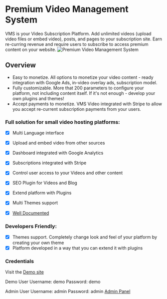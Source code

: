 # Premium Video Management System
VMS is your Video Subscription Platform. Add unlimited videos (upload video files or embed video), posts, and pages to your subscription site. Earn re-curring revenue and require users to subscribe to access premium content on your website.
![Premium Video Management System](https://demo.noxls.net/vms/documentation/images/main_750.png "Premium Video Management System")


## Overview
* Easy to monetize.
All options to monetize your video content - ready integration with Google Ads, in-video overlay ads, subscription model.
* ​Fully customizable.
More that 200 parameters to configure your platform, not including content itself. If it's not enough - develop your own plugins and themes!
* Accept payments to monetize.
VMS Video integrated with Stripe to allow you accept re-current subscription payments from your users.

### Full solution for small video hosting platforms:
- [x] Multi Language interface
- [x] Upload and embed video from other sources
- [x] Dashboard integrated with Google Analytics
- [x] Subscriptions integrated with Stripe
- [x] Control user access to your Videos and other content
- [x] SEO Plugin for Videos and Blog
- [x] Extend platform with Plugins
- [x] Multi Themes support
- [x] [Well Documented](https://demo.noxls.net/vms/documentation)


### Developers Friendly:
- [x] Themes support. Completely change look and feel of your platform by creating your own theme
- [x] Platform developed in a way that you can extend it with plugins

### Credentials

Visit the [Demo site](http://vms-light-demo.noxls.net/)

Demo User
Username: demo 
Password: demo

Admin User
Username: admin 
Password: admin 
[Admin Panel](http://vms-light-demo.noxls.net/login)
